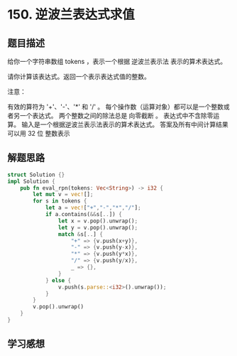 # 150. 逆波兰表达式求值

## 题目描述

给你一个字符串数组 tokens ，表示一个根据 逆波兰表示法 表示的算术表达式。

请你计算该表达式。返回一个表示表达式值的整数。

注意：

有效的算符为 '+'、'-'、'*' 和 '/' 。
每个操作数（运算对象）都可以是一个整数或者另一个表达式。
两个整数之间的除法总是 向零截断 。
表达式中不含除零运算。
输入是一个根据逆波兰表示法表示的算术表达式。
答案及所有中间计算结果可以用 32 位 整数表示

## 解题思路

```rust
struct Solution {}
impl Solution {
    pub fn eval_rpn(tokens: Vec<String>) -> i32 {
        let mut v = vec![];
        for s in tokens {
            let a = vec!["+","-","*","/"];
            if a.contains(&&s[..]) {
                let x = v.pop().unwrap();
                let y = v.pop().unwrap();
                match &s[..] {
                    "+" => {v.push(x+y)},
                    "-" => {v.push(y-x)},
                    "*" => {v.push(y*x)},
                    "/" => {v.push(y/x)},
                    _ => {},
                }
            } else {
                v.push(s.parse::<i32>().unwrap());
            }
        }
        v.pop().unwrap()
    }
}
```

## 学习感想